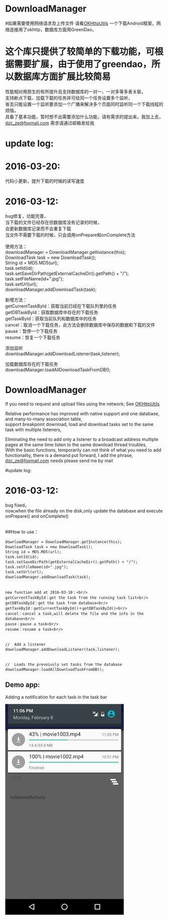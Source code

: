 # DownloadManager
#如果需要使用网络请求及上传文件 请看[OKHttpUtils](https://github.com/duzechao/OKHttpUtils)
一个下载Android框架，网络连接用了okhttp，数据库方面用GreenDao，<br/>
# 这个库只提供了较简单的下载功能，可根据需要扩展，由于使用了greendao，所以数据库方面扩展比较简易<br>
性能相对用原生的有所提升且支持数据库的一对一、一对多等多表关联，<br/>支持断点下载、加载下载的任务并可给同一个任务设置多个监听，<br/>
省去只能设置一个监听要添加一个广播来解决多个页面同时监听同一个下载线程的烦恼，<br/>
具备了基本功能，暂时想不出需要添加什么功能，请有需求的提出来，我加上去，<br/>
dzc_ze@foxmail.com 需求请通过邮箱发给我<br/>
# update log:<br/>
# 2016-03-20:
代码小更新，提升下载的时候的读写速度
# 2016-03-12:
bug修复，功能完善，<br/>当下载的文件已经存在但数据库没有记录的时候，<br/>会更新数据库记录而不会重复下载<br/>当文件不需要下载的时候，只会调用onPrepare和onComplete方法
<br/>
<br/>
使用方法：<br/>
downloadManager = DownloadManager.getInstance(this);<br/>
DownloadTask task = new DownloadTask();<br/>
String id = MD5.MD5(url);<br/>
task.setId(id);<br/>
task.setSaveDirPath(getExternalCacheDir().getPath() + "/");<br/>
task.setFileName(id+".jpg");<br/>
task.setUrl(url);<br/>
downloadManager.addDownloadTask(task);<br/>


新增方法：<br/>
getCurrentTaskById：获取当前已经在下载队列里的任务<br/>
getDBTaskById：获取数据库中存在的下载任务<br/>
getTaskById：获取当前队列和数据库中的任务<br/>
cancel：取消一个下载任务，此方法会删除数据库中保存的数据和下载的文件<br/>
pause：暂停一个下载任务<br/>
resume：恢复一个下载任务<br/>



添加监听<br/>
downloadManager.addDownloadListener(task,listener);


加载数据库存在的下载任务<br/>
downloadManager.loadAllDownloadTaskFromDB();


# DownloadManager
If you need to request and upload files using the network; See [OKHttpUtils](https://github.com/duzechao/OKHttpUtils)

Relative performance has improved with native support and one database, and many-to-many association table, <br/> support breakpoint download, load and download tasks set to the same task with multiple listeners, <br />

Eliminating the need to add only a listener to a broadcast address multiple pages at the same time listen to the same download thread troubles, <br/>
With the basic functions, temporarily can not think of what you need to add functionality, there is a demand put forward, I add the phrase, <br/>
dzc_ze@foxmail.com needs please send me by mail <br/>

#update log:<br/>
# 2016-03-12:
bug fixed，<br/>now,when the file already on the disk,only update the database and execute onPrepare() and onComplete()
<br/>
<br/>

##How to use：<br/>

```
downloadManager = DownloadManager.getInstance(this);
DownloadTask task = new DownloadTask();
String id = MD5.MD5(url);
task.setId(id);
task.setSaveDirPath(getExternalCacheDir().getPath() + "/");
task.setFileName(id+".jpg");
task.setUrl(url);
downloadManager.addDownloadTask(task);


new function add at 2016-03-10：<br/>
getCurrentTaskById：get the task from the running task list<br/>
getDBTaskById：get the task from database<br/>
getTaskById：getCurrentTaskById()＋getDBTaskById()<br/>
cancel：cancel a task,will delete the file and the info in the database<br/>
pause：pause a task<br/>
resume：resume a task<br/>


//  Add a listener
downloadManager.addDownloadListener(task,listener);


//  Loads the prevoiusly set tasks from the database
downloadManager.loadAllDownloadTaskFromDB();

```


## Demo app:

Adding a notification for each task in the task bar <br>
 
![df](art/device-2016-02-08-230744.png)